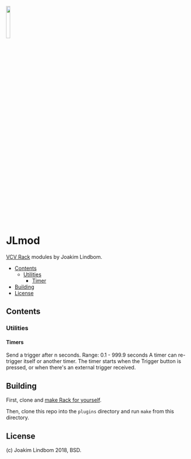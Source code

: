 <img src="https://i.imgur.com/97vmDVl.png" width="15%">

# JLmod 
[VCV Rack](https://github.com/VCVRack/Rack) modules by Joakim Lindbom.

- [Contents](#contents)
  - [Utilities](#utilities)
    - [Timer](#timer)
- [Building](#building)
- [License](#license)

## Contents

### Utilities

#### Timers
Send a trigger after n seconds.
Range: 0.1 - 999.9 seconds
A timer can re-trigger itself or another timer.
The timer starts when the Trigger button is pressed, or when there's an external trigger received.


## Building

First, clone and [make Rack for yourself](https://github.com/VCVRack/Rack#building).

Then, clone this repo into the `plugins` directory and run `make` from this directory.

## License

(c) Joakim Lindbom 2018, BSD.

